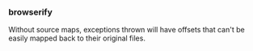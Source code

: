 
### browserify
Without source maps, exceptions thrown will have offsets that can't be easily mapped back to their original files.
